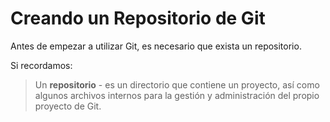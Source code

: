 # Creando un Repositorio de Git

Antes de empezar a utilizar Git, es necesario que exista un repositorio.

Si recordamos:

> Un **repositorio** - es un directorio que contiene un proyecto, así como algunos archivos internos para la gestión y administración del propio proyecto de Git.


<!--stackedit_data:
eyJoaXN0b3J5IjpbOTQ0MjY4MTQzXX0=
-->